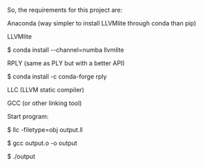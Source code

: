 So, the requirements for this project are:

Anaconda (way simpler to install LLVMlite through conda than pip)

LLVMlite

  $ conda install --channel=numba llvmlite
  
RPLY (same as PLY but with a better API)

  $ conda install -c conda-forge rply
  
LLC (LLVM static compiler)

GCC (or other linking tool)


Start program:

$ llc -filetype=obj output.ll

$ gcc output.o -o output

$ ./output
